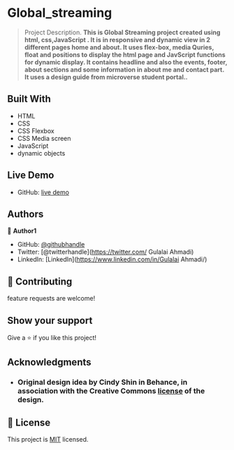 # Global_streaming 

> Project Description.
> **This is Global Streaming project created using html, css,JavaScript . It is in responsive and dynamic view in 2 different pages home and about. It uses  flex-box, media Quries, float and positions to display the html page and JavScript functions for dynamic display. It contains headline and also the events, footer, about sections and some information in about me and contact  part. It uses a design guide  from microverse student portal..**


## Built With

- HTML
- CSS
- CSS Flexbox
- CSS Media screen
- JavaScript
- dynamic objects


## Live Demo 

 - GitHub: [live demo]( https://ahmadigu.github.io/Global_streaming/)

## Authors

👤 **Author1**

- GitHub: [@githubhandle](https://github.com/AhmadiGu/)
- Twitter: [@twitterhandle](https://twitter.com/ Gulalai Ahmadi)
- LinkedIn: [LinkedIn](https://www.linkedin.com/in/Gulalai Ahmadi/)
 

## 🤝 Contributing

 feature requests are welcome! 
 

## Show your support

Give a ⭐️ if you like this project!

## Acknowledgments
 - ### Original design idea by **Cindy Shin in Behance**, in association with the Creative Commons [license](./CC.md) of the design.

## 📝 License

This project is [MIT](LICENSE.md) licensed.

 
 
